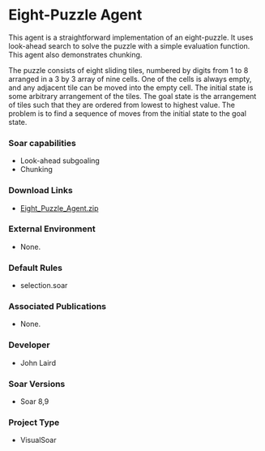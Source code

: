 # Eight-Puzzle Agent #
This agent is a straightforward implementation of an eight-puzzle.  It uses look-ahead search to solve the puzzle with a simple evaluation function. This agent also demonstrates chunking.

The puzzle consists of eight sliding tiles, numbered by digits from 1 to 8 arranged in a 3 by 3 array of nine cells. One of the cells is always empty, and any adjacent tile can be moved into the empty cell. The initial state is some arbitrary arrangement of the tiles. The goal state is the arrangement of tiles such that they are ordered from lowest to highest value.  The problem is to find a sequence of moves from the initial state to the goal state.

### Soar capabilities ###
  * Look-ahead subgoaling
  * Chunking

### Download Links ###
  * [Eight\_Puzzle\_Agent.zip](http://web.eecs.umich.edu/~soar/downloads/Agents/Eight_Puzzle_Agent.zip)

### External Environment ###
  * None.

### Default Rules ###
  * selection.soar

### Associated Publications ###
  * None.

### Developer ###
  * John Laird

### Soar Versions ###
  * Soar 8,9

### Project Type ###
  * VisualSoar